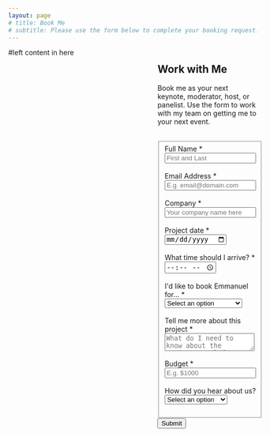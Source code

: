 ```yaml
---
layout: page
# title: Book Me
# subtitle: Please use the form below to complete your booking request.
---
```



<div style="width: 60%; float:left">
   #left content in here
</div>
<div style="width: 40%; float:right">
<h2 class="text-center">Work with Me</h2>
<form id="fs-frm" name="booking-form" accept-charset="utf-8" action="https://formspree.io/f/mknygpvb" method="POST">
<p> Book me as your next keynote, moderator, host, or panelist. Use the form to work with my team on getting me to your next event. </p>
<br>
  <fieldset id="fs-frm-inputs">
    <label for="full-name">Full Name *</label>
    <br>
    <input type="text" name="name" id="full-name" placeholder="First and Last" required="">
    <br>
    <br>
    <label for="email-address">Email Address *</label>
    <br>
    <input type="email" name="_replyto" id="email-address" placeholder="E.g. email@domain.com" required="">
    <br>
    <br>
    <label for="Company">Company *</label>
    <br>
    <input type="text" name="Company" id="company-name" placeholder="Your company name here" required="">
    <br>
    <br>
    <label for="date">Project date * </label>
    <br>
    <input type="date" name="date" id="date-name" placeholder="" required=""> 
    <br>
    <br>
    <label for="time">What time should I arrive? *</label>
    <br>
    <input type="time" name="time" id="time-name" placeholder="" required=""> 
    <br>
    <br>
    <label for="servicetype">I'd like to book Emmanuel for... * </label>
    <br>
     <select name="servicetype" required="">
        <option value="" selected="" disabled="">Select an option</option>
      	<option value="IK">Inspirational Keynote</option>
      	<option value="PM">Panel Moderation</option>
        <option value="PP">Panel Participation</option>
        <option value="SE">Speaking Engagement</option>
        <option value="PI">Press Interview</option>
        <option value="EH">Event Host</option>
        <option value="OO">Other</option>
     </select>  
     <br> 
     <br>  
    <label for="note">Tell me more about this project *</label>
    <br>
    <textarea rows="2" name="note" id="note" placeholder="What do I need to know about the project? Feel free to include any additional information"></textarea>
    <br>
    <br>
    <label for="budget">Budget *</label>
    <br>
    <input type="text" name="budget" id="budget-id" pattern="[$0-9]+" placeholder="E.g. $1000" required="">
    <br>
    <br>
      <label for="aboutus">How did you hear about us?</label>
      <br>
       <select name="aboutus" >
        <option value="" selected="" disabled="">Select an option</option>
      	<option value="PW">Personal Website</option>
      	<option value="CR">Client Referral</option>
        <option value="IR">Industry Referral</option>
        <option value="GG">Google</option>
        <option value="IG">Instagram</option>
        <option value="IN">LinkedIn</option>
        <option value="OO">Other</option>
        <option value="UU">Unknown</option>
     </select>
    <br>
    <br>
  <input type="hidden" name="_subject" id="email-subject" value="Speaking Engagement Request Form Submission">
  </fieldset>
  <input type="submit" value="Submit">
</form>
</div>


